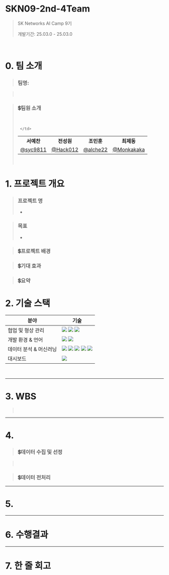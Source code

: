 # SKN09-2nd-4Team

> SK Networks AI Camp 9기
> 
> 개발기간: 25.03.0 - 25.03.0
<br>

# 0. 팀 소개
>
>### 팀명:  
>

><br>

>### 💲팀원 소개
><table align=center>
>  <tbody>
>   <tr>
>    <br>
>      <td align=center><b>서예찬</b></td>
>      <td align=center><b>전성원</b></td>
>     <td align=center><b>조민훈</b></td>
>      <td align=center><b>최제동</b></td>
>    </tr>
>    <tr>
>      
>      </td>
>    </tr>
>    <tr>
>      <td><a href="https://github.com/syc9811"><div align=center>@syc9811</div></a></td>
>      <td><a href="https://github.com/Hack012"><div align=center>@Hack012</div></a></td>
>      <td><a href="https://github.com/alche22"><div align=center>@alche22</div></a></td>
>      <td><a href="https://github.com/Monkakaka"><div align=center>@Monkakaka</div></a></td>
>    </tr>
>  </tbody>
></table>
><br>
>
# 1. 프로젝트 개요

>### 프로젝트 명
>- 

>### 목표
>- 

>### 💲프로젝트 배경
>
>
>
>

>### 💲기대 효과


>### 💲요약


# 2. 기술 스택
>
| 분야 |기술|
|------|---|
|협업 및 형상 관리|<img src="https://img.shields.io/badge/Discord-5865F2?style=for-the-badge&logo=Discord&logoColor=white" /> <img src="https://img.shields.io/badge/Git-F05032?style=for-the-badge&logo=Git&logoColor=white" /> <img src="https://img.shields.io/badge/GitHub-181717?style=for-the-badge&logo=GitHub&logoColor=white" />|
|개발 환경 & 언어|<img src="https://img.shields.io/badge/VScode-007ACC?style=for-the-badge&logo=Visual-Studio-Code&logoColor=white" /> <img src="https://img.shields.io/badge/Python-3776AB?style=for-the-badge&logo=Python&logoColor=white" />|
|데이터 분석 & 머신러닝|<img src="https://img.shields.io/badge/Pandas-150458?style=for-the-badge&logo=Pandas&logoColor=white" /> <img src="https://img.shields.io/badge/NumPy-013243?style=for-the-badge&logo=NumPy&logoColor=white" /> <img src="https://img.shields.io/badge/Matplotlib-11557C?style=for-the-badge&logo=Matplotlib&logoColor=white" /> <img src="https://img.shields.io/badge/Seaborn-4C8CBF?style=for-the-badge&logo=Seaborn&logoColor=white" /> <img src="https://img.shields.io/badge/Scikit%20Learn-F7931E?style=for-the-badge&logo=scikit-learn&logoColor=white" />|
|대시보드|<img src="https://img.shields.io/badge/Streamlit-FF4B4B?style=for-the-badge&logo=Streamlit&logoColor=white" />|
<br>

---

# 3. WBS
><br>
>
>


---

# 4.
>
>### 💲데이터 수집 및 선정

><br>

>### 💲데이터 전처리 


----

# 5. 


---


# 6. 수행결과


---



# 7. 한 줄 회고

<br>
